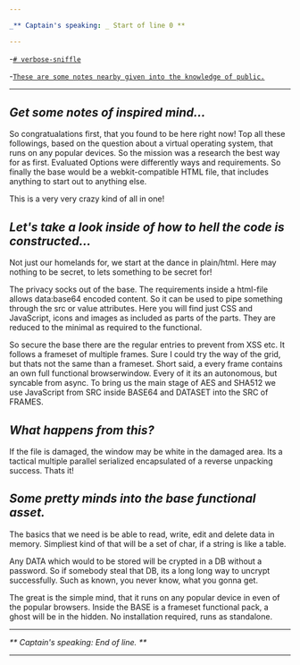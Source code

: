 ```yaml
---

_** Captain's speaking: _ Start of line 0 **

---
```


-[`# verbose-sniffle`](./)

-[`These are some notes nearby given into the knowledge of public.`](./)

 ---

## _Get some notes of inspired mind..._
So congratualations first, that you found to be here right now! Top all these followings, based on the question about a virtual operating system, that runs on any popular devices. So the mission was a research the best way for as first. Evaluated Options were differently ways and requirements. So finally the base would be a webkit-compatible HTML file, that includes anything to start out to anything else.

This is a very very crazy kind of all in one! 

## _Let's take a look inside of how to hell the code is constructed..._

Not just our homelands for, we start at the dance in plain/html. Here may nothing to be secret, to lets something to be secret for!

The privacy socks out of the base. The requirements inside a html-file allows data:base64 encoded content. So it can be used to pipe something through the src or value attributes. Here you will find just CSS and JavaScript, icons and images as included as parts of the parts. They are reduced to the minimal as required to the functional.

So secure the base there are the regular entries to prevent from XSS etc. It follows a frameset of multiple frames. Sure I could try the way of the grid, but thats not the same than a frameset. Short said, a every frame contains an own full functional browserwindow. Every of it its an autonomous, but syncable from async. To bring us the main stage of AES and SHA512 we use JavaScript from SRC inside BASE64 and DATASET into the SRC of FRAMES.

## _What happens from this?_

If the file is damaged, the window may be white in the damaged area. Its a tactical multiple parallel serialized encapsulated of a reverse unpacking success. Thats it!

## _Some pretty minds into the base functional asset._

The basics that we need is be able to read, write, edit and delete data in memory. Simpliest kind of that will be a set of char, if a string is like a table.

Any DATA which would to be stored will be crypted in a DB without a password. So if somebody steal that DB, its a long long way to uncrypt successfully. Such as known, you never know, what you gonna get. 

The great is the simple mind, that it runs on any popular device in even of the popular browsers. Inside the BASE is a frameset functional pack, a ghost will be in the hidden. No installation required, runs as standalone. 

---

_** Captain's speaking: End of line. **_

---
